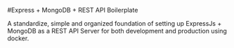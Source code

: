 #Express + MongoDB + REST API Boilerplate

A standardize, simple and organized foundation of setting up ExpressJs + MongoDB as a REST API Server for both development and production using docker.